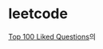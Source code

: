 # leetcode

[Top 100 Liked Questions](https://leetcode.com/problem-list/top-100-liked-questions/)의 


##
